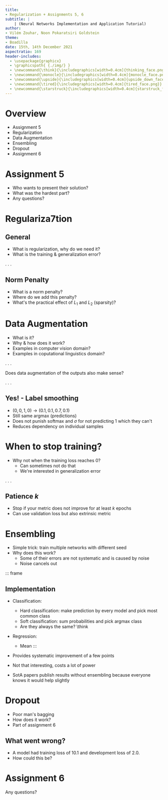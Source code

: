 ```yaml
---
title:
- Regularization + Assignments 5, 6
subtitle: |
    | (Neural Networks Implementation and Application Tutorial)
author:
- Vilém Zouhar, Noon Pokaratsiri Goldstein
theme:
- Boadilla
date: 15th, 14th December 2021
aspectratio: 169
header-includes:
  - \usepackage{graphicx}
  - \graphicspath{ {./img/} }
  - \newcommand{\think}{\includegraphics[width=0.4cm]{thinking_face.png}}
  - \newcommand{\monocle}{\includegraphics[width=0.4cm]{monocle_face.png}}
  - \newcommand{\upside}{\includegraphics[width=0.4cm]{upside_down_face.png}}
  - \newcommand{\tired}{\includegraphics[width=0.4cm]{tired_face.png}}
  - \newcommand{\starstruck}{\includegraphics[width=0.4cm]{starstruck_face.png}}
---
```


# Overview 

- Assignment 5
- Regularization
- Data Augmentation
- Ensembling
- Dropout
- Assignment 6

# Assignment 5

- Who wants to present their solution?
- What was the hardest part?
- Any questions?

# Regulariza7tion

## General

- What is regularization, why do we need it?
- What is the training & generalization error?

. . .

## Norm Penalty

- What is a norm penalty?
- Where do we add this penalty?
- What's the practical effect of $L_1$ and $L_2$ (sparsity)?

# Data Augmentation

- What is it?
- Why & how does it work?
- Examples in computer vision domain?
- Examples in coputational linguistics domain?
<!-- paraphrases via backtranslation -->

. . .

Does data augmentation of the outputs also make sense?

. . .

## Yes! - Label smoothing

- $(0, 0, 1, 0) \rightarrow (0.1, 0.1, 0.7, 0.1)$
- Still same argmax (predictions)
- Does not punish $\text{softmax}$ and $\sigma$ for not predicting $1$ which they can't
- Reduces dependency on individual samples

# When to stop training?

- Why not when the training loss reaches 0?
  - Can sometimes not do that
  - We're interested in generalization error

. . .

## Patience $k$

- Stop if your metric does not improve for at least $k$ epochs
- Can use validation loss but also extrinsic metric

# Ensembling

- Simple trick: train multiple networks with different seed
- Why does this work?
  - Some of their errors are not systematic and is caused by noise
  - Noise cancels out


::: frame
## Implementation

- Classification:
  - Hard classification: make prediction by every model and pick most common class
  - Soft classification: sum probabilities and pick argmax class
  - Are they always the same? \think
- Regression:
  - Mean
:::

- Provides systematic improvement of a few points
- Not that interesting, costs a lot of power
- SotA papers publish results without ensembling because everyone knows it would help slightly

# Dropout

- Poor man's bagging
- How does it work?
- Part of assignment 6

## What went wrong?

- A model had training loss of $10.1$ and development loss of $2.0$.
- How could this be?

# Assignment 6

Any questions?

<!-- # Resources

- TODO -->